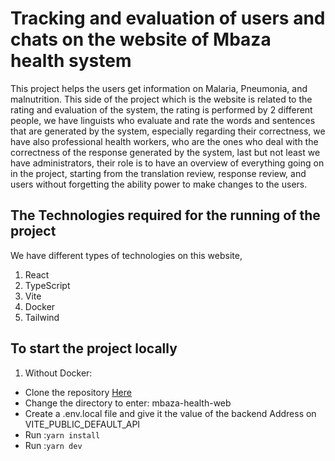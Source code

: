 # Tracking and evaluation of users and chats on the website of Mbaza health system

This project helps the users get information on Malaria, Pneumonia, and malnutrition.
This side of the project which is the website is related to the rating and evaluation of the system, the rating is
performed by 2 different people, we have linguists who evaluate and rate the words and sentences that are
generated by the system, especially regarding their correctness, we have also professional health workers, who are
the ones who deal with the correctness of the response generated by the system, last but not least we have
administrators, their role is to have an overview of everything going on in the project, starting from the
translation review, response review, and users without forgetting the ability power to make changes to the users.

## The Technologies required for the running of the project

We have different types of technologies on this website,
1.  React
2.  TypeScript
3.  Vite
4.  Docker
5.  Tailwind

## To start the project locally
1. Without Docker:
  - Clone the repository [Here](https://github.com/Digital-Umuganda/mbaza-health-web.git)
  - Change the directory to enter: mbaza-health-web
  - Create a .env.local file and give it the value of the backend Address on VITE_PUBLIC_DEFAULT_API
  - Run :```yarn install```
  - Run :```yarn dev```
